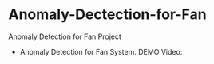 # Anomaly-Dectection-for-Fan
Anomaly Detection for Fan Project
* Anomaly Detection for Fan System. DEMO Video:
